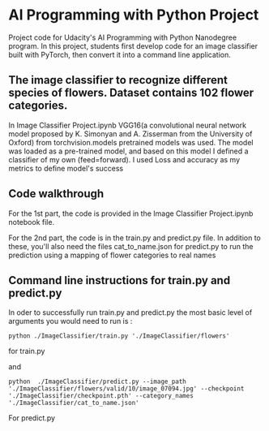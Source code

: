 # AI Programming with Python Project

Project code for Udacity's AI Programming with Python Nanodegree program. In this project, students first develop code for an image classifier built with PyTorch, then convert it into a command line application.


## The image classifier to recognize different species of flowers. Dataset contains 102 flower categories.

In Image Classifier Project.ipynb VGG16(a convolutional neural network model proposed by K. Simonyan and A. Zisserman from the University of Oxford) from torchvision.models pretrained models was used. 
The model was loaded as a pre-trained model, and based on this model I defined a classifier of my own (feed=forward). 
I used Loss and accuracy as my metrics to define model's success

## Code walkthrough
For the 1st part, the code is provided in the Image Classifier Project.ipynb notebook file.

For the 2nd part, the code is in the train.py and predict.py file. In addition to these, you'll also need the files cat_to_name.json for predict.py to run the prediction using  a mapping of flower categories to real names

## Command line instructions for  train.py and predict.py

In oder to successfully run train.py and predict.py the most basic level of arguments you would need to run is :
```
python ./ImageClassifier/train.py './ImageClassifier/flowers'
```
for train.py

and
```
python  ./ImageClassifier/predict.py --image_path './ImageClassifier/flowers/valid/10/image_07094.jpg' --checkpoint './ImageClassifier/checkpoint.pth' --category_names './ImageClassifier/cat_to_name.json'
```
For predict.py
